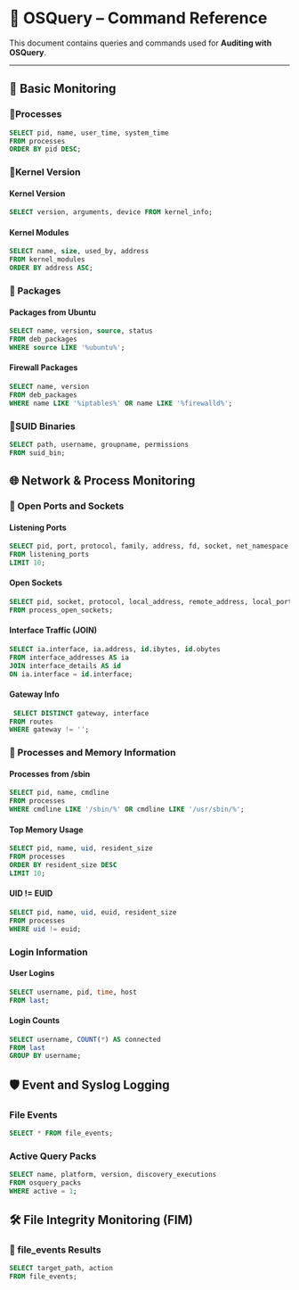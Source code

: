 # 📘 OSQuery – Command Reference 

This document contains queries and commands used for __Auditing with OSQuery__.

---

## 🧱 Basic Monitoring

### 🔹Processes 
```sql
SELECT pid, name, user_time, system_time
FROM processes
ORDER BY pid DESC;
```

### 🔹Kernel Version
#### Kernel Version
```sql
SELECT version, arguments, device FROM kernel_info;
```
#### Kernel Modules
```sql
SELECT name, size, used_by, address
FROM kernel_modules
ORDER BY address ASC;
```
### 🔹 Packages
#### Packages from Ubuntu
```sql
SELECT name, version, source, status
FROM deb_packages
WHERE source LIKE '%ubuntu%';
```
#### Firewall Packages
```sql
SELECT name, version
FROM deb_packages
WHERE name LIKE '%iptables%' OR name LIKE '%firewalld%';
```
### 🔹SUID Binaries
```sql
SELECT path, username, groupname, permissions
FROM suid_bin;
````

## 🌐 Network & Process Monitoring
### 🔹 Open Ports and Sockets
#### Listening Ports
```sql
SELECT pid, port, protocol, family, address, fd, socket, net_namespace
FROM listening_ports
LIMIT 10;
````
#### Open Sockets
```sql
SELECT pid, socket, protocol, local_address, remote_address, local_port, remote_port
FROM process_open_sockets;
```

#### Interface Traffic (JOIN)
```sql
SELECT ia.interface, ia.address, id.ibytes, id.obytes
FROM interface_addresses AS ia
JOIN interface_details AS id
ON ia.interface = id.interface;
```

#### Gateway Info
```sql
 SELECT DISTINCT gateway, interface
FROM routes
WHERE gateway != '';
```
### 🔹 Processes and Memory Information
#### Processes from /sbin
```sql
SELECT pid, name, cmdline
FROM processes
WHERE cmdline LIKE '/sbin/%' OR cmdline LIKE '/usr/sbin/%';
```

#### Top Memory Usage
```sql
SELECT pid, name, uid, resident_size
FROM processes
ORDER BY resident_size DESC
LIMIT 10;
```

#### UID != EUID
```sql
SELECT pid, name, uid, euid, resident_size
FROM processes
WHERE uid != euid;
```
### Login Information
#### User Logins
```sql
SELECT username, pid, time, host
FROM last;
```

#### Login Counts
```sql
SELECT username, COUNT(*) AS connected
FROM last
GROUP BY username;
```

## 🛡️ Event and Syslog Logging
### File Events
```sql
SELECT * FROM file_events;
```

### Active Query Packs
```sql
SELECT name, platform, version, discovery_executions
FROM osquery_packs
WHERE active = 1;
```
## 🛠️ File Integrity Monitoring (FIM)
### 🔹 file_events Results
```sql
SELECT target_path, action
FROM file_events;
```






